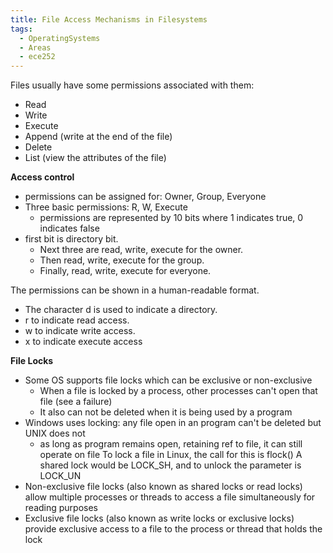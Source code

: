 ```yaml
---
title: File Access Mechanisms in Filesystems
tags:
  - OperatingSystems
  - Areas
  - ece252
---
```

Files usually have some permissions associated with them: 
- Read
- Write
- Execute
- Append (write at the end of the file)
- Delete
- List (view the attributes of the file)

**Access control**
- permissions can be assigned for: Owner, Group, Everyone
- Three basic permissions: R, W, Execute
	- permissions are represented by 10 bits where 1 indicates true, 0 indicates false
- first bit is directory bit.
	- Next three are read, write, execute for the owner. 
	- Then read, write, execute for the group. 
	- Finally, read, write, execute for everyone.

The permissions can be shown in a human-readable format.
- The character d is used to indicate a directory. 
- r to indicate read access. 
- w to indicate write access. 
- x to indicate execute access

**File Locks**
- Some OS supports file locks which can be exclusive or non-exclusive
	- When a file is locked by a process, other processes can't open that file (see a failure)
	- It also can not be deleted when it is being used by a program
- Windows uses locking: any file open in an program can't be deleted but UNIX does not
	- as long as program remains open, retaining ref to file, it can still operate on file
To lock a file in Linux, the call for this is flock()
A shared lock would be LOCK_SH, and to unlock the parameter is LOCK_UN
- Non-exclusive file locks (also known as shared locks or read locks) allow multiple processes or threads to access a file simultaneously for reading purposes
- Exclusive file locks (also known as write locks or exclusive locks) provide exclusive access to a file to the process or thread that holds the lock